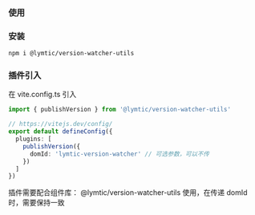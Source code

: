 ### 使用

### 安装

```bash
npm i @lymtic/version-watcher-utils
```

### 插件引入

在 vite.config.ts 引入

```ts
import { publishVersion } from '@lymtic/version-watcher-utils'

// https://vitejs.dev/config/
export default defineConfig({
  plugins: [
    publishVersion({
      domId: 'lymtic-version-watcher' // 可选参数，可以不传
    })
  ]
})
```

插件需要配合组件库： @lymtic/version-watcher-utils 使用，在传递 domId 时，需要保持一致
